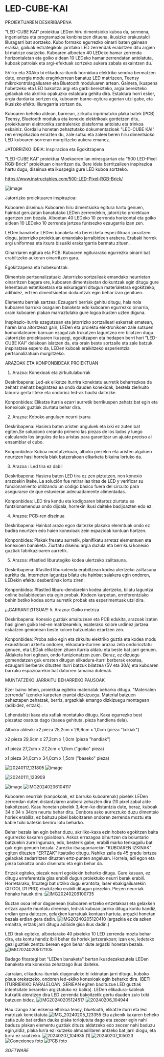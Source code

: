 # LED-CUBE-KAI

PROIEKTUAREN DESKRIBAPENA

"LED-CUBE KAI" proiektua LEDen hiru dimentsioko kuboa da, sormena, ingeniaritza eta programazioa konbinatzen dituena, ikusizko erakustaldi liluragarri bat sortzeko. Kubo formako egurrezko oinarri baten gainean eraikia, gailuak estrategikoki jarritako LED zerrendak erabiltzen ditu argien bi matrize osatzeko. Kuboaren alboetan 40 LEDeko hamar zerrenda horizontaletan eta goiko aldean 10 LEDeko hamar zerrendatan antolatuta, kuboak patroiak eta argi-efektuak sortzeko aukera zabala eskaintzen du.

5V-ko eta 30Ako bi elikadura-iturrik hornidura elektriko sendoa bermatzen dute, energia modu eraginkorrean banatuz LED matrizeen, Teensy mikrokontrolagailuaren eta Bluetooth moduluaren artean. Gainera, ikuspena hobetzeko eta LED bakoitza argi eta garbi bereizteko, argia bereizteko gelaxkak eta akriliko opakuzko estaldura gehitu dira. Estaldura horri esker, argia dardarka sortzen da, kuboaren barne-egitura agerian utzi gabe, eta ikusizko efektu liluragarria sortzen da.

Kuboaren beheko aldean, barnean, zirkuitu inprimatuko plaka batek (PCB) Teensy, Bluetooth modulua eta konexio elektrikoak gordetzen ditu, proiektuaren elektronika zentralerako plataforma antolatu eta trinkoa eskainiz. Gordailu honetan zehaztutako dokumentazioak "LED-CUBE KAI" ren erreplikazioa errazten du, zale sutsu eta zaleei beren hiru dimentsioko LED kuboaren sorreran murgiltzeko aukera emanez.

JATORRIZKO IDEIA: Inspirazioa eta Egokitzapena

"LED-CUBE KAI" proiektua Moekoeren lan miresgarrian eta "500 LED-Pixel RGB-Brick" proiektuan oinarritzen da. Bere ideia berritzaileen inspirazioa hartu dugu, diseinua eta ikuspegia gure LED kuboa sortzeko.

https://www.instructables.com/500-LED-Pixel-RGB-Brick/


![image](https://github.com/Aratzd2003/LED-CUBE-KAI/assets/156079021/2b86d054-cdec-4552-8639-533a5f465c9f)


Jatorrizko proiektuaren inspirazioa:

Kuboaren diseinua:
Kuboaren hiru dimentsioko egitura hartu genuen, hainbat geruzatan banatutako LEDen zerrendekin, jatorrizko proiektuan agertzen zen bezala. Alboetan 40 LEDeko 10 zerrenda horizontal eta goiko aldean 10 LEDeko 10 zerrenda jartzea funtsezko ezaugarria izan zen.

LEDen banaketa:
LEDen banaketa eta bereizketa espezifikoari jarraitzen diogu, jatorrizko proiektuan emandako jarraibideen arabera. Erabaki horrek argi uniformea eta itxura bisualki erakargarria bermatu zituen.

Oinarriaren egitura eta PCB: Kuboaren egiturarako egurrezko oinarri bat erabiltzeko aukeran oinarritzen gara.

Egokitzapena eta hobekuntzak:

Dimentsio pertsonalizatuak:
Jatorrizko sortzaileak emandako neurrietan oinarritzen bagara ere, kuboaren dimentsioetan doikuntzak egin ditugu gure lehentasun estetikoetara eta eskuragarri ditugun materialetara egokitzeko; adibidez, ertzen dimentsioetan doikuntzak egin behar izan genituen.


Elementu berriak sartzea:
Ezaugarri berriak gehitu ditugu, hala nola kuboaren barruko osagaien banaketa edo kuboaren egurrezko oinarria, orain kuboaren plakan marraztutako gure logoa ikusten uzten diguna.



Inspirazio-iturria ezagutzean eta jatorrizko sortzaileari eskerrak ematean, haren lana aitortzeaz gain, LEDen eta proiektu elektronikoen zale sutsuen komunitatearen barruan ezagutzak trukatzen laguntzea ere bilatzen dugu. Jatorrizko proiektuaren ikuspegi, egokitzapen eta hedapen berri hori "LED-CUBE KAI" delakoan islatzen da, eta orain beste sortzaile eta zale batzuk inspiratzea espero da, LEDen kuboak eraikitzeko esperientzia pertsonalizatuan murgiltzeko.


ARAZOAK ETA KONPONBIDEAK PROIEKTUAN


1. Arazoa: Konexioak eta zirkuitulaburrak

Deskribapena: Led-ak elikatze iturrira konektatu aurretik beharrezkoa da zehatz mehatz begiratzea ea ondo dauden konexioak, bestela zierkuito laburra gerta liteke eta ondorioz led-ak hautsi daitezke.

Konponbidea: Elikatze iturria ezarri aurretik berrikuspen zehatz bat egin eta konexioak guztiak ziurtatu behar dira. 


2. Arazoa: Koboko anguluen neurri txarra

Deskribapena: Hasiera baten aristen anguluek eta ixki ez zuten bat egiten.Se solucionó creando primero las piezas de los lados y luego calculando los ángulos de las aristas para garantizar un ajuste preciso al ensamblar el cubo.

Konponbidea: Kuboa montatzekoan, alboko piezekin eta aristen alguluen neurtzen hasi horrela biak batzerakoan elkarketa bikaina lortuko da.  


3. Arazoa : Led tira ez dabil

Deskribapena: Hasiera baten LED tira ez zen piztutzen, non konexio arazoekin liteke.  La solución fue retirar las tiras de LED y verificar su funcionamiento utilizando un código básico fuera del circuito para asegurarse de que estuvieran adecuadamente alimentadas.

Konponbidea: LED tira kendu eta kodigoaren bitartez ziurtatu ea funtzionamendua ondo dijoala, horrekin ikusi daiteke badijoazten edo ez.


4. Arazoa: PCB-ren diseinua

Deskribapena: Hainbat arazo egon daitezke plakako elemntuak ondo ez badira neurtzen edo haien konexioak zein espazioak kontuan hartzen.

Konponbidea: Plakak fresatu aurretik, planifikatu arretaz elementuen eta konexioen banaketa. Ziurtatu diseinu argia duzula eta berrikusi konexio guztiak fabrikazioaren aurretik.


5. Arazoa: #fastled liburutegiko kodea ulertzeko zailtasuna.

Deskribapena: #fastled liburudenda erabiltzean kodea ulertzeko zailtasuna aurkitu da. Interneten laguntza bilatu eta hainbat saiakera egin ondoren, LEDekin efektu desberdinak lortu ziren.

Konponbidea: #fastled liburu-dendarekin kodea ulertzeko, bilatu laguntza online baliabideetan eta egin probak. Kodeen karpetan, erreferentziako behin betiko kodea sortu aurretik probak eta esperimentuak utzi dira.


¡¡¡GARRANTZITSUA!!!
5. Arazoa: Goiko metriza

Deskribapena: Konexio guztiak amaituzean eta PCB edukita, arazoak izaten hasi ginen goiko led-en matrizearekin, esaterako kolore urdinez jartzea eskatzen genionean beste kolore batzuetako ezartzen zen.

Konponbidea: Proba asko egin eta zirkuitu elektriko guztia eta kodea modu exaustiboan aztertu ondoren, elikadura-iturrien arazoa zela ondorioztatu genuen, eta LEDak elikatzen zituen iturria aldatu eta beste bat jarri genuen. Aldaketa hori egitean, ondo funtzionatzen zuen. Beraz, ez dizuegu gomendatzen guk erosten ditugun elikadura-iturri berberak erostea, ezaugarri berberak dituzten iturri batzuk bilatzea (5V eta 30A) eta kuboaren barruko espazioarekin bat datorren tamaina dutenak.


MUNTATZEKO JARRAITU BEHARREKO PAUSOAK

Ezer baino lehen, proiektua egiteko materialak beharko ditugu. "Materialen zerrenda" izeneko karpetan erantsi dizkizuegu. Material batzuen zehaztapen zehatzak, berriz, argazkiak emango dizkizuegu montagean (adibidez, ertzak).

Lehendabizi kaxa eta xaflak montatuko ditugu. Kaxa egurrezko bost piezataz osatuta dago (basea gehituta, pieza handiena dela). 

Alboko aldeak:
x2 pieza 25,2cm x 29,6cm x 1,0cm (pieza "txikiak")

x2 pieza 29,6cm x 27,2cm x 1,0cm (pieza "handiak")

x1 pieza 27,2cm x 27,2cm x 1,0cm ("goiko" pieza)

x1 pieza  34,0cm x 34,0cm x 1,5cm ("baseko" pieza)

![20240117_131805](https://github.com/Aratzd2003/LED-CUBE-KAI/assets/158164861/975da80e-79b9-4ddc-a92e-8cd2279c1975)
![image](https://github.com/Aratzd2003/LED-CUBE-KAI/assets/158164861/278afd6b-e386-463a-a739-4b93bc5f915a)

![20240111_123909](https://github.com/Aratzd2003/LED-CUBE-KAI/assets/158164861/76f7f9c3-6173-40e8-aa7a-d72733c7ff0c)

![image](https://github.com/Aratzd2003/LED-CUBE-KAI/assets/158164861/0f9e9cf6-db2f-4f61-a3ed-9f5c8aa19648)
![IMG20240206104117](https://github.com/Aratzd2003/LED-CUBE-KAI/assets/158164861/23152192-f9eb-48a9-ba30-83726dce2e07)


Kuboaren neurriak (kanpokoak, ez barruko kuboarenak) pixelek LEDen zerrendan duten distantziaren arabera zehazten dira (10 pixel zabal alde bakoitzean). Kasu honetan pixelek 3,4cm-ko distantzia dute, beraz, kuboak 34 x 34 x 34cm neurtu behar ditu. Denbora asko aurreztuko duzu dimentsio horiek erabiliz, ez baituzu pixel bakoitzaren ondoren zerrenda moztu eta kable txiki batekin berriro lotu beharko.


Behar bezala lan egin behar duzu, akriliko-kaxa ezin hobeto egokitzen baita egurrezko kaxaren goialdean. Askoz errazagoa bihurtzen da boluntario batzuekin zure inguruan, edo, besterik gabe, erabili marko tenkagailu bat guk egin genuen bezala. Zurezko itsasgarriarekin "KUBOAREN IZKINAK" egiten dituzten "ERTZAK" itsatsiko ditugu. Nahiko zaila da 45 gradu lortzea gelaxkak zedarritzen dituzten ertz-punten angeluan. Horrela, adi egon eta pieza bakoitza ondo diseinatu eta egin behar da.



Ertzak egiteko, piezak neurri egokiekin beharko ditugu. Gure kasuan, ez ditugu erreferentzia gisa erabili dugun proiektuko neurri berak erabili. Horretarako, fitxategi bat utziko dugu erantsita, laser ebakigailuarekin (XTOOL D1 PRO) ebakitzeko erabili ditugun piezekin. Piezen neurriak honako hauek dira
:![IMG20240206100735](https://github.com/Aratzd2003/LED-CUBE-KAI/assets/158164861/b32921a3-e380-4c07-98eb-e1f8b6972bab)


Buztan osoa lehor dagoenean (kuboaren ertzeko ertzetakoa) eta gelaxken ertzak aparte muntatu direnean, led-ak kuboan jarriko ditugu kontu handiz, erdian gera daitezen, gelaxken karratuak kontuan hartuta, argazki honetan bezala erdian gera dadin.
![IMG20240205120410](https://github.com/Aratzd2003/LED-CUBE-KAI/assets/158164861/cc7cd842-7e0f-490a-b649-8122589fa1da)
(argazkia ez da azken emaitza, ertzak jarri ditugu adibide gisa ikus dadin.)


LED tirak egiteko, alboetarako 40 pixeleko 10 LED zerrenda moztu behar dira, eta kontu handiz ibili behar da horiek jartzerakoan; izan ere, ledetako gezi guztiek zentzu berean egon behar dute argazki honetan bezala.
![IMG20240205121105](https://github.com/Aratzd2003/LED-CUBE-KAI/assets/158164861/df096929-9a6f-4e73-abc8-791f336a49b8)

Badago fitxategi bat "LEDen banaketa" bertan ikusdezakezutela LEDen banaketa eta konexioa zehatzago ikus daiteke.


Jarraian, elikadura-iturriak diagonaleko bi ixkinatan jarri ditugu, kuboko pisua orekatzeko, ondoren led-ekiko konexioak egin beharko dira. (BETI ITURRIEKIKO PARALELOAN, SERIEAN egiten badituzue LED guztiak intentsitate berarekin argiztatuko ez balira). LEDen elikadura-kableak kutxatik ateratzen dira LED zerrenda bakoitzetik gertu dauden zulo txiki batzuen bidez.
![IMG20240205124517](https://github.com/Aratzd2003/LED-CUBE-KAI/assets/158164861/dc0d17b4-7ce8-4f86-8b25-5118c9992abc)
![20240206_104944](https://github.com/Aratzd2003/LED-CUBE-KAI/assets/158164861/91cb4a8a-024e-4e83-8a30-1b1e1d7a28c9)


Hau izango zan eskema eltrikoa tensy, bluetooth, elikatze iturri eta led matrizak konektatuta.![IMG_20240205_123355](https://github.com/Aratzd2003/LED-CUBE-KAI/assets/158164861/7a47a3b9-10eb-4214-a8e2-0726fabffdd4)
Eta azkenik kaxaren beheko zatia zulo bat erdian dauka plaka torlojututa dago eta zeozer egin nahi baduzu plakan  elementu guztiak dituzu aldatzeko edo zeozer nahi baduzu egin,aldiz, plaka lurra  ez ikutzeko almoadillaren antzeko bat jarri diogu, eta lurra ez raiatzeko.
![20240207_104935 (1)](https://github.com/Aratzd2003/LED-CUBE-KAI/assets/158164861/dce2fd37-60ec-4fcd-a128-2469f6bc61c8)
![20240207_105023](https://github.com/Aratzd2003/LED-CUBE-KAI/assets/158164861/2e086067-52fd-49a5-a1c7-436a8e2c9f7b)
![Conexiones foto](https://github.com/Aratzd2003/LED-CUBE-KAI/assets/158164861/726f8875-6ce2-4069-a34f-35c12b214ce1)
![PCB foto](https://github.com/Aratzd2003/LED-CUBE-KAI/assets/158164861/729b291c-e4c7-4556-aa72-66a4fa98f4b0)

*SOFTWARE*






